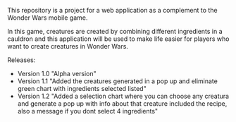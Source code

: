 This repository is a project for a web application 
as a complement to the Wonder Wars mobile game.

In this game, creatures are created by combining different ingredients in a cauldron 
and this application will be used to make life easier for players who want to create creatures in Wonder Wars.

Releases:

- Version 1.0 "Alpha version"
- Version 1.1 "Added the creatures generated in a pop up and eliminate green chart with ingredients selected listed"
- Version 1.2 "Added a selection chart where you can choose any creatura and generate a pop up with info about that creature included the recipe, also a message if you dont select 4 ingredients"
  

